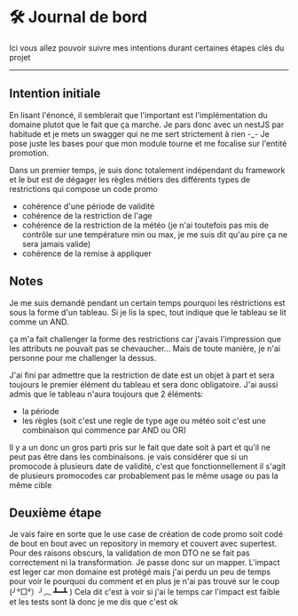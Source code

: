 # 🛠️ Journal de bord

Ici vous allez pouvoir suivre mes intentions durant certaines étapes clés du projet

---

## Intention initiale

En lisant l'énoncé, il semblerait que l'important est l'implémentation du domaine plutot que le fait que ça marche.
Je pars donc avec un nestJS par habitude et je mets un swagger qui ne me sert strictement à rien -\_-
Je pose juste les bases pour que mon module tourne et me focalise sur l'entité promotion.

Dans un premier temps, je suis donc totalement indépendant du framework et le but est de dégager les règles métiers des différents types de restrictions qui compose un code promo

- cohérence d'une période de validité
- cohérence de la restriction de l'age
- cohérence de la restriction de la météo (je n'ai toutefois pas mis de contrôle sur une température min ou max, je me suis dit qu'au pire ça ne sera jamais valide)
- cohérence de la remise à appliquer

## Notes

Je me suis demandé pendant un certain temps pourquoi les réstrictions est sous la forme d'un tableau. Si je lis la spec, tout indique que le tableau se lit comme un AND.

ça m'a fait challenger la forme des restrictions car j'avais l'impression que les attributs ne pouvait pas se chevaucher... Mais de toute manière, je n'ai personne pour me challenger la dessus.

J'ai fini par admettre que la restriction de date est un objet à part et sera toujours le premier élément du tableau et sera donc obligatoire.
J'ai aussi admis que le tableau n'aura toujours que 2 éléments:

- la période
- les règles (soit c'est une regle de type age ou météo soit c'est une combinaison qui commence par AND ou OR)

Il y a un donc un gros parti pris sur le fait que date soit à part et qu'il ne peut pas être dans les combinaisons.
je vais considérer que si un promocode à plusieurs date de validité, c'est que fonctionnellement il s'agit de plusieurs promocodes car probablement pas le même usage ou pas la même cible

## Deuxième étape

Je vais faire en sorte que le use case de création de code promo soit codé de bout en bout avec un repository in memory et couvert avec supertest.
Pour des raisons obscurs, la validation de mon DTO ne se fait pas correctement ni la transformation. Je passe donc sur un mapper.
L'impact est leger car mon domaine est protégé mais j'ai perdu un peu de temps pour voir le pourquoi du comment et en plus je n'ai pas trouvé sur le coup (╯°□°）╯︵ ┻━┻ )
Cela dit c'est à voir si j'ai le temps car l'impact est faible et les tests sont là donc je me dis que c'est ok
